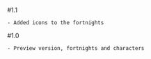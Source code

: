 #1.1

    - Added icons to the fortnights

#1.0
    
    - Preview version, fortnights and characters